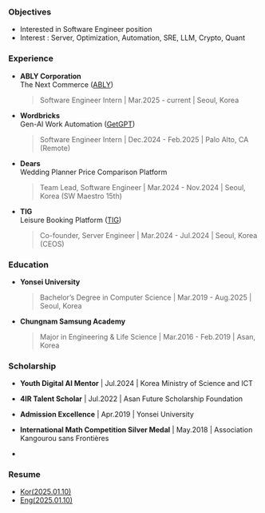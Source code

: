 ### Objectives
- Interested in Software Engineer position
- Interest : Server, Optimization, Automation, SRE, LLM, Crypto, Quant

### Experience
- **ABLY Corporation**  
  The Next Commerce ([ABLY](https://a-bly.com/))
  > Software Engineer Intern | Mar.2025 - current | Seoul, Korea

- **Wordbricks**  
  Gen-AI Work Automation ([GetGPT](https://getgpt.app/))
  > Software Engineer Intern | Dec.2024 - Feb.2025 | Palo Alto, CA (Remote)

- **Dears**  
  Wedding Planner Price Comparison Platform
  > Team Lead, Software Engineer | Mar.2024 - Nov.2024 | Seoul, Korea (SW Maestro 15th)
  
- **TIG**  
  Leisure Booking Platform ([TIG](https://tigleisure.com/))
  > Co-founder, Server Engineer | Mar.2024 - Jul.2024 | Seoul, Korea (CEOS)

### Education

- **Yonsei University**
  > Bachelor’s Degree in Computer Science | Mar.2019 - Aug.2025 | Seoul, Korea

- **Chungnam Samsung Academy**
  > Major in Engineering & Life Science | Mar.2016 - Feb.2019 | Asan, Korea  

### Scholarship
- **Youth Digital AI Mentor** | Jul.2024 | Korea Ministry of Science and ICT

- **4IR Talent Scholar** | Jul.2022 | Asan Future Scholarship Foundation

- **Admission Excellence** | Apr.2019 | Yonsei University

- **International Math Competition Silver Medal** | May.2018 | Association Kangourou sans Frontières
- 

### Resume
- [Kor(2025.01.10)](https://drive.google.com/file/d/1nof5piHRRwnarlXPMGRRcR3m491LH5t7/view?usp=sharing)
- [Eng(2025.01.10)](https://drive.google.com/file/d/1JPq6PKAF6hTro9OhJ6_mkNzjPBJKN12H/view?usp=sharing)
